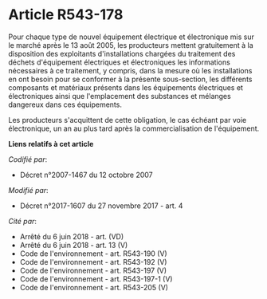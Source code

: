 # Article R543-178

Pour chaque type de nouvel équipement électrique et électronique mis sur le marché après le 13 août 2005, les producteurs
mettent gratuitement à la disposition des exploitants d'installations chargées du traitement des déchets d'équipement
électriques et électroniques les informations nécessaires à ce traitement, y compris, dans la mesure où les installations en
ont besoin pour se conformer à la présente sous-section, les différents composants et matériaux présents dans les équipements
électriques et électroniques ainsi que l'emplacement des substances et mélanges dangereux dans ces équipements.

Les producteurs s'acquittent de cette obligation, le cas échéant par voie électronique, un an au plus tard après la
commercialisation de l'équipement.

**Liens relatifs à cet article**

_Codifié par_:

  - Décret n°2007-1467 du 12 octobre 2007

_Modifié par_:

  - Décret n°2017-1607 du 27 novembre 2017 - art. 4

_Cité par_:

  - Arrêté du 6 juin 2018 - art. (VD)
  - Arrêté du 6 juin 2018 - art. 13 (V)
  - Code de l'environnement - art. R543-190 (V)
  - Code de l'environnement - art. R543-192 (V)
  - Code de l'environnement - art. R543-197 (V)
  - Code de l'environnement - art. R543-197-1 (V)
  - Code de l'environnement - art. R543-205 (V)
